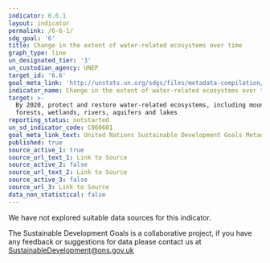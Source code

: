 ```yaml
---
indicator: 6.6.1
layout: indicator
permalink: /6-6-1/
sdg_goal: '6'
title: Change in the extent of water-related ecosystems over time
graph_type: line
un_designated_tier: '3'
un_custodian_agency: UNEP
target_id: '6.6'
goal_meta_link: 'http://unstats.un.org/sdgs/files/metadata-compilation/Metadata-Goal-6.pdf'
indicator_name: Change in the extent of water-related ecosystems over time
target: >-
  By 2020, protect and restore water-related ecosystems, including mountains,
  forests, wetlands, rivers, aquifers and lakes
reporting_status: notstarted
un_sd_indicator_code: C060601
goal_meta_link_text: United Nations Sustainable Development Goals Metadata (pdf 428kB)
published: true
source_active_1: true
source_url_text_1: Link to Source
source_active_2: false
source_url_text_2: Link to Source
source_active_3: false
source_url_3: Link to Source
data_non_statistical: false
---
```


We have not explored suitable data sources for this indicator. 

The Sustainable Development Goals is a collaborative project, if you have any feedback or suggestions for data please contact us at <SustainableDevelopment@ons.gov.uk>  


